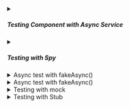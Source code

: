 <!-- https://brandfolder.com/workbench/extract-text-from-image -->
<!-- ![for root](/img/interviews/angular/custom-element.png) -->

<details>
<summary><h5>Testing Component with Async Service</h5></summary>

<details>
<summary>Component with Async Service</summary>

```typescript
import { Component, OnInit } from '@angular/core';
import { HttpClient } from '@angular/common/http';

@Component({
  selector: 'my-component',
  templateUrl: './my-component.component.html',
  styleUrls: ['./my-component.component.css']
})
export class MyComponent implements OnInit {

  constructor(private http: HttpClient) {}

  ngOnInit() {
    this.getQuote();
  }

  getQuote() {
    // This is an asynchronous call
    this.http.get('https://api.chucknorris.io/jokes/random')
      .subscribe(
        (data: any) => {
          this.quote = data.value;
        },
        (error: any) => {
          this.errorMessage = error;
        }
      );
  }

  quote: string;
  errorMessage: string;
}
```
</details>

The test for this component would look something like this:

```typescript
import { async, flush } from '@angular/core/testing';
import { ComponentFixture, TestBed } from '@angular/core/testing';
import { MyComponent } from './my-component.component';

describe('MyComponent', () => {
  let component: MyComponent;
  let fixture: ComponentFixture<MyComponent>;

  beforeEach(async(() => {
    TestBed.configureTestingModule({
      declarations: [MyComponent]
    })
      .compileComponents();

    fixture = TestBed.createComponent(MyComponent);
    component = fixture.componentInstance;
  }));

  it('should show the quote after the async call', async(() => {
    // Wait for the async call to complete
    await fixture.whenStable();

    expect(component.quote).toBeDefined();
  }));
});
```

This test uses the `async` and `whenStable` functions to wait for the async call to complete before asserting that the `quote` property is defined.

Here is a breakdown of what the test is doing:

* The `beforeEach` function configures the testing module and compiles the components.
* The `it` function defines the test.
* The `async` function tells Angular to treat the test as an asynchronous function.
* The `fixture.whenStable()` function waits for all asynchronous tasks to complete.
* The `expect(component.quote).toBeDefined()` assertion checks that the `quote` property is defined.

</details>

<details>
<summary><h5>Testing with Spy</h5></summary>

<details>
<summary>Component with Async Service</summary>

```typescript
import { Component, OnInit } from '@angular/core';
import { HttpClient } from '@angular/common/http';

@Component({
  selector: 'my-component',
  templateUrl: './my-component.component.html',
  styleUrls: ['./my-component.component.css']
})
export class MyComponent implements OnInit {

  constructor(private http: HttpClient) {}

  ngOnInit() {
    this.getQuote();
  }

  getQuote() {
    // This is an asynchronous call
    this.http.get('https://api.chucknorris.io/jokes/random')
      .subscribe(
        (data: any) => {
          this.quote = data.value;
        },
        (error: any) => {
          this.errorMessage = error;
        }
      );
  }

  quote: string;
  errorMessage: string;
}
```
</details>

The test for this component would look something like this:

```typescript
import { async, flush, spyOn } from '@angular/core/testing';
import { ComponentFixture, TestBed } from '@angular/core/testing';
import { MyComponent } from './my-component.component';

describe('MyComponent', () => {
  let component: MyComponent;
  let fixture: ComponentFixture<MyComponent>;
  let spy: any;

  beforeEach(async(() => {
    TestBed.configureTestingModule({
      declarations: [MyComponent]
    })
      .compileComponents();

    fixture = TestBed.createComponent(MyComponent);
    component = fixture.componentInstance;

    spy = spyOn(component.http, 'get');
  }));

  it('should call the getQuote() method', async(() => {
    // The spy will be called when the getQuote() method is called
    expect(spy).toHaveBeenCalled();
  }));

  it('should return a quote from the API', async(() => {
    // The spy will return a mocked quote
    spy.and.returnValue({
      value: 'This is a Chuck Norris quote'
    });

    await fixture.whenStable();

    expect(component.quote).toEqual('This is a Chuck Norris quote');
  }));
});
```

This test uses a spy to check that the `getQuote()` method is called and that it returns a quote from the API.

Here is a breakdown of what the test is doing:

* The `beforeEach` function configures the testing module and compiles the components.
* The `it` function defines the test.
* The `spyOn` function creates a spy on the `get` method of the `http` service.
* The `and.returnValue` function tells the spy to return a mocked quote.
* The `await fixture.whenStable()` function waits for all asynchronous tasks to complete.
* The `expect(component.quote).toEqual('This is a Chuck Norris quote')` assertion checks that the `quote` property is equal to the mocked quote.

</details>


<details>
<summary>Async test with fakeAsync()</summary>

```tsx
import { ComponentFixture, TestBed } from '@angular/core/testing';
import { fakeAsync, tick } from '@angular/core/testing';
import { MyComponent } from './my.component';

describe('MyComponent', () => {
  let component: MyComponent;
  let fixture: ComponentFixture<MyComponent>;

  beforeEach(async () => {
    TestBed.configureTestingModule({
      declarations: [MyComponent]
    });
    fixture = await TestBed.createComponent(MyComponent);
    component = fixture.componentInstance;
  });

  it('should load data asynchronously', fakeAsync(() => {
    // Simulate loading data asynchronously.
    setTimeout(() => {
      component.dataLoaded = true;
    }, 1000);

    // Wait for the data to load.
    tick(1000);

    // Assert that the data is loaded.
    expect(component.dataLoaded).toBeTruthy();
  }));
});
```

This test uses the `fakeAsync()` function to wrap the test body in a special zone that allows us to control the execution of asynchronous code. The `tick()` function is used to advance the virtual clock by a set amount of time. In this case, we are using `tick()` to wait for the data to load before asserting that it is loaded.

</details>

<details>
<summary>Async test with fakeAsync()</summary>

```tsx
import { ComponentFixture, TestBed } from '@angular/core/testing';
import { fakeAsync, tick } from '@angular/core/testing';
import { jasmine } from '@jasmine/core';
import { MyComponent } from './my.component';

describe('MyComponent', () => {
  let component: MyComponent;
  let fixture: ComponentFixture<MyComponent>;

  beforeEach(async () => {
    TestBed.configureTestingModule({
      declarations: [MyComponent]
    });
    fixture = await TestBed.createComponent(MyComponent);
    component = fixture.componentInstance;
  });

  it('should load data asynchronously', fakeAsync(() => {
    // Simulate loading data asynchronously.
    const clock = jasmine.clock();
    clock.tick(1000);
    component.dataLoaded = true;

    // Assert that the data is loaded.
    expect(component.dataLoaded).toBeTruthy();
  }));
});
```

This test uses the `jasmine.clock()` function to create a virtual clock that can be used to control the execution of asynchronous code. The `tick()` function is used to advance the virtual clock by a set amount of time. In this case, we are using `tick()` to simulate the passage of 1000 milliseconds before asserting that the data is loaded.

The `fakeAsync()` function is used to wrap the test body in a special zone that allows us to control the execution of asynchronous code. This is necessary because `jasmine.clock()` only works in a zone that allows for asynchronous control flow.

</details>

<details>
<summary>Testing with mock</summary>

* **Mocking a service:** You can mock a service by using the `MockProvider` function. This function creates a mock object that implements the interface of the real service. You can then use the mock object to control the behavior of the service in your tests.

```tsx
import { MockProvider } from '@angular/core/testing';
import { MyService } from './my.service';

describe('MyComponent', () => {
  let component: MyComponent;
  let fixture: ComponentFixture<MyComponent>;

  beforeEach(async () => {
    TestBed.configureTestingModule({
      declarations: [MyComponent]
    });
    const mockService = MockProvider(MyService);
    fixture = await TestBed.createComponent(MyComponent, {
      providers: [mockService]
    });
    component = fixture.componentInstance;
  });

  it('should call the service', () => {
    // Expect the service to be called.
    spyOn(mockService).getSomething();

    // Trigger the service call.
    component.something();

    // Assert that the service was called.
    expect(mockService.getSomething).toHaveBeenCalled();
  });
});
```

* **Mocking a component:** You can mock a component by using the `MockComponent` function. This function creates a mock object that implements the interface of the real component. You can then use the mock object to control the behavior of the component in your tests.

```tsx
import { MockComponent } from '@angular/core/testing';
import { MyComponent } from './my.component';

describe('MyComponent', () => {
  let component: MyComponent;
  let fixture: ComponentFixture<MyComponent>;

  beforeEach(async () => {
    TestBed.configureTestingModule({
      declarations: [MyComponent]
    });
    const mockComponent = MockComponent(MyComponent);
    fixture = await TestBed.createComponent(mockComponent);
    component = fixture.componentInstance;
  });

  it('should call the component', () => {
    // Expect the component to be called.
    spyOn(mockComponent).doSomething();

    // Trigger the component call.
    component.doSomething();

    // Assert that the component was called.
    expect(mockComponent.doSomething).toHaveBeenCalled();
  });
});
```

</details>

<details>
<summary>Testing with Stub</summary>

Let's say you have a component that depends on a service that makes an HTTP request to get some data from an API. You want to test the component's logic without actually making the HTTP request, so you use a stub to mock the service and return some fake data. Here is how you can do it:

- First, you need to import the necessary modules and classes for your test. You also need to create a stub object that implements the same interface as your service, and define the methods and properties that you want to mock. For example:

```typescript
import { TestBed, ComponentFixture } from '@angular/core/testing';
import { HttpClientTestingModule } from '@angular/common/http/testing';
import { MyComponent } from './my-component.component';
import { MyService } from './my-service.service';

// Create a stub object that implements MyService interface
const myServiceStub = {
  getData: jasmine.createSpy('getData').and.returnValue({ name: 'John', age: 25 }),
  // Add any other methods or properties that you want to mock
};
```

- Next, you need to configure the testing module and provide the stub object as a replacement for the real service. You also need to create a component instance and a fixture for your test. For example:

```typescript
describe('MyComponent', () => {
  let component: MyComponent;
  let fixture: ComponentFixture<MyComponent>;

  beforeEach(async () => {
    await TestBed.configureTestingModule({
      imports: [HttpClientTestingModule],
      declarations: [MyComponent],
      providers: [
        // Use the stub object instead of the real service
        { provide: MyService, useValue: myServiceStub },
      ],
    }).compileComponents();
  });

  beforeEach(() => {
    fixture = TestBed.createComponent(MyComponent);
    component = fixture.componentInstance;
    fixture.detectChanges();
  });

  // Add your test cases here
});
```

- Finally, you can write your test cases and use the stub object to verify the component's behavior. For example, you can check if the component calls the service's getData method, or if it displays the data correctly in the template. For example:

```typescript
it('should call getData method of MyService', () => {
  // Call the component's method that depends on the service
  component.fetchData();
  // Check if the service's getData method was called
  expect(myServiceStub.getData).toHaveBeenCalled();
});

it('should display data in the template', () => {
  // Call the component's method that depends on the service
  component.fetchData();
  // Trigger a change detection cycle
  fixture.detectChanges();
  // Get the element that displays the data
  const dataElement = fixture.nativeElement.querySelector('.data');
  // Check if the element contains the expected data
  expect(dataElement.textContent).toContain('John');
  expect(dataElement.textContent).toContain('25');
});
```

</details>
